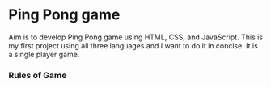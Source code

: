 # Ping Pong game

Aim is to develop Ping Pong game using HTML, CSS, and JavaScript. This is my first project using all three languages and I want to do it in concise. It is a single player game.

### Rules of Game

